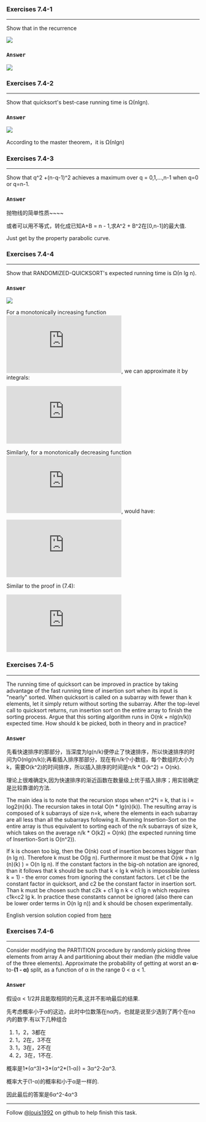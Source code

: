 ### Exercises 7.4-1
***
Show that in the recurrence

![](http://latex.codecogs.com/gif.latex?%20T\(n\)%20=%20\\max%20\\limits_{0%20\\le%20q%20\\le%20n-1}%20\(T\(q\)%20+%20T\(n-q-1\)\)+\\Theta\(n\)%20\\\\%0d%0aT\(n\)%20=%20\\Omega%20\(n^2\)%0d%0a)


### `Answer`
![](http://latex.codecogs.com/gif.latex?%20T\(n\)%20=%20\\max%20\\limits_{0%20\\le%20q%20\\le%20n-1}%20\(T\(q\)%20+%20T\(n-q-1\)\)+\\Theta\(n\)%20\\\\%20~\\hspace{15%20mm}%0d%0a=%20T\(n-1\)%20+%20\\Theta\(n\)%20\\\\%20~\\hspace{15%20mm}%0d%0a=%20\\Theta\(n^2\)%20\\\\%0d%0a\\quad\\text{because%20it%20is%20}%20\\Theta\(n^2\)%0d%0a\quad\\text{so%20it%20is%20also%20}%20\\Omega\(n^2\)%0d%0a)


### Exercises 7.4-2
***
Show that quicksort's best-case running time is Ω(nlgn).

### `Answer`
![](http://latex.codecogs.com/gif.latex?%20T\(n\)%20=%202T\(n/2\)%20+%20\\Theta\(n\)%0d%0a)

According to the master theorem，it is Ω(nlgn)

### Exercises 7.4-3
***
Show that q^2 +(n-q-1)^2 achieves a maximum over q = 0,1,...,n-1 when q=0 or q=n-1.

### `Answer`
抛物线的简单性质~~~~

或者可以用不等式，转化成已知A+B = n - 1,求A^2 + B^2在[0,n-1]的最大值.

Just get by the property parabolic curve.

### Exercises 7.4-4
***
Show that RANDOMIZED-QUICKSORT's expected running time is Ω(n lg n).

### `Answer`
![](http://latex.codecogs.com/gif.latex?%20%0d%0aE[X]%20=%20%20%20\\sum_{i=1}^{n-1}%20\\sum_{j=i+1}^n%20\\frac{2}{j-i+1}%20\\\\%20~%20\\hspace{16%20mm}%0d%0a=%20\\sum_{i=1}^{n-1}%20\\sum_{k=1}^{n-i}%20\\frac{2}{k%20+%201}%20%20\\\\%20~%20\\hspace{16%20mm}%0d%0a\\ge%20\\sum_{i=1}^{n-1}%20\\sum_{k=1}^{n-i}%20\\frac{2}{2k}%20\\\\%20~%20\\hspace{16%20mm}%0d%0a\\ge%20\\sum_{i=1}^{n-1}%20\\Omega\(\\lg{n}\)%20\\\\%20~%20\\hspace{16%20mm}%0d%0a=%20%20%20\\Omega\(n\\lg{n}\)%0d%0a)

For a monotonically increasing function ![](http://latex.codecogs.com/gif.latex?f%28k%29), we can approximate it by integrals:

![(A.11)\int_{m-1}^{n}f(x)dx\leqslant \sum_{k=m}^{n}f(k)\leqslant \int_{m}^{n+1}f(x)dx](http://latex.codecogs.com/gif.latex?%28A.11%29%5Cint_%7Bm-1%7D%5E%7Bn%7Df%28x%29dx%5Cleqslant%20%5Csum_%7Bk%3Dm%7D%5E%7Bn%7Df%28k%29%5Cleqslant%20%5Cint_%7Bm%7D%5E%7Bn&plus;1%7Df%28x%29dx)

Similarly, for a monotonically decreasing function ![](http://latex.codecogs.com/gif.latex?g%28x%29), would have:

![\int_{m-1}^{n}f(x)dx\geqslant \sum_{k=m}^{n}f(k)\geqslant \int_{m}^{n+1}f(x)dx](http://latex.codecogs.com/gif.latex?%5Cint_%7Bm-1%7D%5E%7Bn%7Df%28x%29dx%5Cgeqslant%20%5Csum_%7Bk%3Dm%7D%5E%7Bn%7Df%28k%29%5Cgeqslant%20%5Cint_%7Bm%7D%5E%7Bn&plus;1%7Df%28x%29dx)

Similar to the proof in (7.4):

![E[X]=\sum_{i=1}^{n-1}\sum_{j=i+1}^{n}\frac{2}{j-i+1}\\~\hspace{15.5mm}=\sum_{i=1}^{n-1}\sum_{j=i+1}^{n}\frac{2}{j-i+1}\\~\hspace{15.5mm}=\sum_{i=1}^{n-1}\sum_{k=1}^{n-i}\frac{2}{k+1}\\~\hspace{15.5mm}\geqslant \sum_{i=1}^{n-1}2\int_{1}^{n-i}\frac{1}{k+1}\\~\hspace{15.5mm}=\sum_{i=1}^{n-1}2(ln(n-i+2)-O(1))\\~\hspace{15.5mm}\geqslant2\int_{1}^{n}ln(n-i+2)di-O(n)\\~\hspace{15.5mm}=\int_{2}^{n+1}ln(x)dx-O(n)\\~\hspace{15.5mm}=2nln(n+1)-O(n)=\Omega (nlgn)](http://latex.codecogs.com/gif.latex?E%5BX%5D%3D%5Csum_%7Bi%3D1%7D%5E%7Bn-1%7D%5Csum_%7Bj%3Di&plus;1%7D%5E%7Bn%7D%5Cfrac%7B2%7D%7Bj-i&plus;1%7D%20%5C%5C%7E%5Chspace%7B15.5mm%7D%3D%5Csum_%7Bi%3D1%7D%5E%7Bn-1%7D%5Csum_%7Bj%3Di&plus;1%7D%5E%7Bn%7D%5Cfrac%7B2%7D%7Bj-i&plus;1%7D%20%5C%5C%7E%5Chspace%7B15.5mm%7D%3D%5Csum_%7Bi%3D1%7D%5E%7Bn-1%7D%5Csum_%7Bk%3D1%7D%5E%7Bn-i%7D%5Cfrac%7B2%7D%7Bk&plus;1%7D%20%5C%5C%7E%5Chspace%7B15.5mm%7D%5Cgeqslant%20%5Csum_%7Bi%3D1%7D%5E%7Bn-1%7D2%5Cint_%7B1%7D%5E%7Bn-i%7D%5Cfrac%7B1%7D%7Bk&plus;1%7D%20%5C%5C%7E%5Chspace%7B15.5mm%7D%3D%5Csum_%7Bi%3D1%7D%5E%7Bn-1%7D2%28ln%28n-i&plus;2%29-O%281%29%29%20%5C%5C%7E%5Chspace%7B15.5mm%7D%5Cgeqslant2%5Cint_%7B1%7D%5E%7Bn%7Dln%28n-i&plus;2%29di-O%28n%29%20%5C%5C%7E%5Chspace%7B15.5mm%7D%3D%5Cint_%7B2%7D%5E%7Bn&plus;1%7Dln%28x%29dx-O%28n%29%20%5C%5C%7E%5Chspace%7B15.5mm%7D%3D2nln%28n&plus;1%29-O%28n%29%3D%5COmega%20%28nlgn%29)


### Exercises 7.4-5
***
The running time of quicksort can be improved in practice by taking advantage of the fast running time of insertion sort when its input is "nearly" sorted. When quicksort is called on a subarray with fewer than k elements, let it simply return without sorting the subarray. After the top-level call to quicksort returns, run insertion sort on the entire array to finish the sorting process. Argue that this sorting algorithm runs in O(nk + nlg(n/k)) expected time. How should k be picked, both in theory and in practice?

### `Answer`
先看快速排序的那部分，当深度为lg(n/k)便停止了快速排序，所以快速排序的时间为O(nlg(n/k));再看插入排序那部分，现在有n/k个小数组，每个数组的大小为k，需要O(k^2)的时间排序，所以插入排序的时间是n/k * O(k^2) = O(nk).

理论上很难确定k,因为快速排序的渐近函数在数量级上优于插入排序；用实验确定是比较靠谱的方法.

The main idea is to note that the recursion stops when n^2*i = k, that is i = log2(n)(k). The recursion takes in total O(n * lg(n)(k)). The resulting array is composed of k subarrays of size n=k, where the elements in each subarray are all less than all the subarrays following it. Running Insertion-Sort on the entire array is thus equivalent to sorting each of the n/k subarrays of size k, which takes on the average n/k * O(k2) = O(nk) (the expected running time of Insertion-Sort is O(n^2)).

If k is chosen too big, then the O(nk) cost of insertion becomes bigger than (n lg n). Therefore k must be O(lg n). Furthermore it must be that O(nk + n lg (n)(k) ) = O(n lg n). If the constant factors in the big-oh notation are ignored, than it follows that k should be
such that k < lg k which is impossible (unless k = 1) - the error comes from ignoring the constant factors. Let c1 be the constant factor in quicksort, and c2 be the constant factor in insertion sort. Than k must be chosen such that c2k + c1 lg n k < c1 lg n which requires c1k<c2 lg k. In practice these constants cannot be ignored (also there can be lower order terms in O(n lg n)) and k should be chosen experimentally.

English version solution copied from [here](http://s3.alirezaweb.com/91-5/introduction-to-algorithms/solution-manual/CLRS-Exercises-Introduction-to-Algorithms_Borna66/CLRS-Introduction-to-Algorithms/H6-solution[www.alirezaweb.com].pdf)


### Exercises 7.4-6
***
Consider modifying the PARTITION procedure by randomly picking three elements from array A and partitioning about their median (the middle value of the three elements). Approximate the probability of getting at worst an **α**-to-**(1 - α)** split, as a function of α in the range 0 < α < 1.

### `Answer`
假设α < 1/2并且能取相同的元素,这并不影响最后的结果.

先考虑概率小于α的这边，此时中位数落在nα内，也就是说至少选到了两个在nα内的数字.有以下几种组合

1. 1，2，3都在
2. 1，2在，3不在
3. 1，3在，2不在
4. 2，3在，1不在.

概率是1*(α^3)+3*(α^2*(1-α)) = 3α^2-2α^3.

概率大于(1-α)的概率和小于α是一样的.

因此最后的答案是6α^2-4α^3



***
Follow [@louis1992](https://github.com/gzc) on github to help finish this task.

